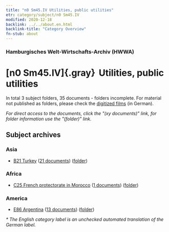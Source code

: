 ```yaml
---
title: "n0 Sm45.IV Utilities, public utilities"
etr: category/subject/n0 Sm45.IV
modified: 2020-12-18
backlink: ../../about.en.html
backlink-title: "Category Overview"
fn-stub: about
---
```


### Hamburgisches Welt-Wirtschafts-Archiv (HWWA)
# [n0 Sm45.IV]{.gray}&#8201; Utilities, public utilities&#160; 





In total 3 subject folders, 35 documents - folders incomplete.
For material not published as folders, please check the [digitized films](/film/h1_sh) (in German).

_For direct access to the documents, click the "(xy documents)" link, for folder information use the "(folder)" link._

## Subject archives



### Asia

- [B21 Turkey](../../../geo/about.en.html#B21) (<a href="https://dfg-viewer.de/show/?tx_dlf[id]=https://pm20.zbw.eu/mets/sh/1411xx/141111/1458xx/145851/public.mets.en.xml" target="_blank">21 documents</a>) ([folder](http://purl.org/pressemappe20/folder/sh/141111,145851))

### Africa

- [C25 French protectorate in Morocco](../../../geo/about.en.html#C25) (<a href="https://dfg-viewer.de/show/?tx_dlf[id]=https://pm20.zbw.eu/mets/sh/1413xx/141358/1458xx/145851/public.mets.en.xml" target="_blank">1 documents</a>) ([folder](http://purl.org/pressemappe20/folder/sh/141358,145851))

### America

- [E86 Argentina](../../../geo/about.en.html#E86) (<a href="https://dfg-viewer.de/show/?tx_dlf[id]=https://pm20.zbw.eu/mets/sh/1416xx/141692/1458xx/145851/public.mets.en.xml" target="_blank">13 documents</a>) ([folder](http://purl.org/pressemappe20/folder/sh/141692,145851))


_* The English category label is an unchecked automated translation of the German label._

